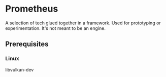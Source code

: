 # Prometheus
A selection of tech glued together in a framework. Used for prototyping or experimentation. It's not meant to be an engine.

## Prerequisites

### Linux

libvulkan-dev
